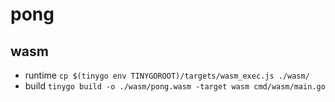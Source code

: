 # pong
            

## wasm
- runtime `cp $(tinygo env TINYGOROOT)/targets/wasm_exec.js ./wasm/`
- build `tinygo build -o ./wasm/pong.wasm -target wasm cmd/wasm/main.go`
